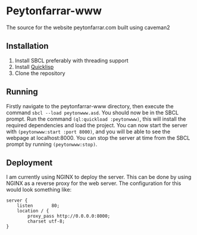 # Peytonfarrar-www
The source for the website peytonfarrar.com built using caveman2

## Installation
1. Install SBCL preferably with threading support
2. Install [Quicklisp](https://www.quicklisp.org/beta/)
3. Clone the repository

## Running
Firstly navigate to the peytonfarrar-www directory, then execute the command
`sbcl --load peytonwww.asd`. You should now be in the SBCL prompt. Run the
command `(ql:quickload :peytonwww)`, this will install the required
dependencies and load the project. You can now start the server with
`(peytonwww:start :port 8000)`, and you will be able to see the webpage at
localhost:8000. You can stop the server at time from the SBCL prompt by
running `(peytonwww:stop)`.

## Deployment
I am currently using NGINX to deploy the server. This can be done by using
NGINX as a reverse proxy for the web server. The configuration for this would
look something like: 
```
server { 
	listen       80;
	location / {
		proxy_pass http://0.0.0.0:8000;
		charset utf-8;
}
```
